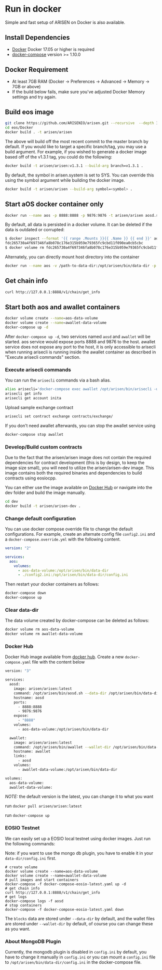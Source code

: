 # Run in docker

Simple and fast setup of ARISEN on Docker is also available.

## Install Dependencies

- [Docker](https://docs.docker.com) Docker 17.05 or higher is required
- [docker-compose](https://docs.docker.com/compose/) version >= 1.10.0

## Docker Requirement

- At least 7GB RAM (Docker -> Preferences -> Advanced -> Memory -> 7GB or above)
- If the build below fails, make sure you've adjusted Docker Memory settings and try again.

## Build eos image

```bash
git clone https://github.com/ARISENIO/arisen.git --recursive  --depth 1
cd eos/Docker
docker build . -t arisen/arisen
```

The above will build off the most recent commit to the master branch by default. If you would like to target a specific branch/tag, you may use a build argument. For example, if you wished to generate a docker image based off of the v1.3.1 tag, you could do the following:

```bash
docker build -t arisen/arisen:v1.3.1 --build-arg branch=v1.3.1 .
```

By default, the symbol in arisen.system is set to SYS. You can override this using the symbol argument while building the docker image.

```bash
docker build -t arisen/arisen --build-arg symbol=<symbol> .
```

## Start aOS docker container only

```bash
docker run --name aos -p 8888:8888 -p 9876:9876 -t arisen/arisen aosd.sh -e --http-alias=aos:8888 --http-alias=127.0.0.1:8888 --http-alias=localhost:8888 arg1 arg2
```

By default, all data is persisted in a docker volume. It can be deleted if the data is outdated or corrupted:

```bash
$ docker inspect --format '{{ range .Mounts }}{{ .Name }} {{ end }}' aos
fdc265730a4f697346fa8b078c176e315b959e79365fc9cbd11f090ea0cb5cbc
$ docker volume rm fdc265730a4f697346fa8b078c176e315b959e79365fc9cbd11f090ea0cb5cbc
```

Alternately, you can directly mount host directory into the container

```bash
docker run --name aos -v /path-to-data-dir:/opt/arisen/bin/data-dir -p 8888:8888 -p 9876:9876 -t arisen/arisen aosd.sh -e --http-alias=aos:8888 --http-alias=127.0.0.1:8888 --http-alias=localhost:8888 arg1 arg2
```

## Get chain info

```bash
curl http://127.0.0.1:8888/v1/chain/get_info
```

## Start both aos and awallet containers

```bash
docker volume create --name=aos-data-volume
docker volume create --name=awallet-data-volume
docker-compose up -d
```

After `docker-compose up -d`, two services named `aosd` and `awallet` will be started. aos service would expose ports 8888 and 9876 to the host. awallet service does not expose any port to the host, it is only accessible to arisecli when running arisecli is running inside the awallet container as described in "Execute arisecli commands" section.

### Execute arisecli commands

You can run the `arisecli` commands via a bash alias.

```bash
alias arisecli='docker-compose exec awallet /opt/arisen/bin/arisecli -u http://aosd:8888 --wallet-url http://localhost:8900'
arisecli get info
arisecli get account inita
```

Upload sample exchange contract

```bash
arisecli set contract exchange contracts/exchange/
```

If you don't need awallet afterwards, you can stop the awallet service using

```bash
docker-compose stop awallet
```

### Develop/Build custom contracts

Due to the fact that the arisen/arisen image does not contain the required dependencies for contract development (this is by design, to keep the image size small), you will need to utilize the arisen/arisen-dev image. This image contains both the required binaries and dependencies to build contracts using eosiocpp.

You can either use the image available on [Docker Hub](https://hub.docker.com/r/arisen/arisen-dev/) or navigate into the dev folder and build the image manually.

```bash
cd dev
docker build -t arisen/arisen-dev .
```

### Change default configuration

You can use docker compose override file to change the default configurations. For example, create an alternate config file `config2.ini` and a `docker-compose.override.yml` with the following content.

```yaml
version: "2"

services:
  aos:
    volumes:
      - aos-data-volume:/opt/arisen/bin/data-dir
      - ./config2.ini:/opt/arisen/bin/data-dir/config.ini
```

Then restart your docker containers as follows:

```bash
docker-compose down
docker-compose up
```

### Clear data-dir

The data volume created by docker-compose can be deleted as follows:

```bash
docker volume rm aos-data-volume
docker volume rm awallet-data-volume
```

### Docker Hub

Docker Hub image available from [docker hub](https://hub.docker.com/r/arisen/arisen/).
Create a new `docker-compose.yaml` file with the content below

```bash
version: "3"

services:
  aosd:
    image: arisen/arisen:latest
    command: /opt/arisen/bin/aosd.sh --data-dir /opt/arisen/bin/data-dir -e --http-alias=aosd:8888 --http-alias=127.0.0.1:8888 --http-alias=localhost:8888
    hostname: aosd
    ports:
      - 8888:8888
      - 9876:9876
    expose:
      - "8888"
    volumes:
      - aos-data-volume:/opt/arisen/bin/data-dir

  awallet:
    image: arisen/arisen:latest
    command: /opt/arisen/bin/awallet --wallet-dir /opt/arisen/bin/data-dir --http-server-address=127.0.0.1:8900 --http-alias=localhost:8900 --http-alias=awallet:8900
    hostname: awallet
    links:
      - aosd
    volumes:
      - awallet-data-volume:/opt/arisen/bin/data-dir

volumes:
  aos-data-volume:
  awallet-data-volume:

```

*NOTE:* the default version is the latest, you can change it to what you want

run `docker pull arisen/arisen:latest`

run `docker-compose up`

### EOSIO Testnet

We can easily set up a EOSIO local testnet using docker images. Just run the following commands:

Note: if you want to use the mongo db plugin, you have to enable it in your `data-dir/config.ini` first.

```
# create volume
docker volume create --name=aos-data-volume
docker volume create --name=awallet-data-volume
# pull images and start containers
docker-compose -f docker-compose-eosio-latest.yaml up -d
# get chain info
curl http://127.0.0.1:8888/v1/chain/get_info
# get logs
docker-compose logs -f aosd
# stop containers
docker-compose -f docker-compose-eosio-latest.yaml down
```

The `blocks` data are stored under `--data-dir` by default, and the wallet files are stored under `--wallet-dir` by default, of course you can change these as you want.

### About MongoDB Plugin

Currently, the mongodb plugin is disabled in `config.ini` by default, you have to change it manually in `config.ini` or you can mount a `config.ini` file to `/opt/arisen/bin/data-dir/config.ini` in the docker-compose file.

